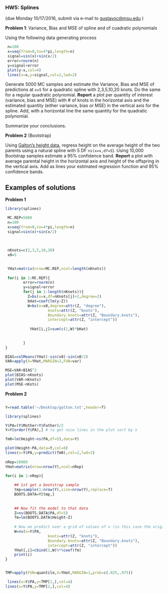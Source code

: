 ### HW5: Splines

 (due Monday 10/17/2016, submit via e-mail to gustavoc@msu.edu )

**Problem 1**: Variance, Bias and MSE of spline and of cuadratic polynomials

Using the following data generating process

```R
 n=100
 x=seq(from=0,to=4*pi,length=n)
 signal=sin(x)+sin(x/2)
 error=rnorm(n)
 y=signal+error
 plot(y~x,col=4)
 lines(x=x,y=signal,col=2,lwd=2)
```

Generate 5000 MC samples and estimate the Variance, Bias and MSE of predictions at `x=5` for a quadratic spline with 2,3,5,10,20 knots. Do the same for a regular quadratic polynomial. **Report** a plot per quantity of interest (variance, bias and MSE) with # of knots in the horizontal axis and the estimated quantity (either variance, bias or MSE) in the vertical axis for the spline. Add, with a horizontal line the same quantity for the quadratic polynomial.

Summarize your conclusions.


**Problem 2** (Bootstrap)

Using [Galton’s height data]( http://www.math.uah.edu/stat/data/Galton.html), regress height on the average height of the two parents using a natural spline with 5 DF `ns(x=x,df=5`). Using 10,000 Bootstrap samples estimate a 95% confidence band. **Report** a plot with average parental height in the horizontal axis and height of the offspring in the vertical axis. Add as lines your estimated regression function and 95% confidence bands.



## Examples of solutions

**Problem 1**

```R
library(splines)

 MC.REP=5000
 n=100
 x=seq(from=0,to=4*pi,length=n)
 signal=sin(x)+sin(x/2)
 
 
 
 nKnots=c(2,3,5,10,20)
 x0=5 
 

 YHat=matrix(nrow=MC.REP,ncol=length(nKnots))
 
 for(i in 1:MC.REP){
 		error=rnorm(n)
 		y=signal+error
 		for(j in 1:length(nKnots)){
 		  Z=bs(x=x,df=nKnots[j]+2,degree=2)
 		  bHat=coef(lm(y~Z))
 		  W=bs(x=x0,degree=attr(Z, "degree"), 
 		  		   knots=attr(Z, "knots"), 
 		           Boundary.knots=attr(Z, "Boundary.knots"),
 		           intercept=attr(Z, "intercept"))
 		           
 		   YHat[i,j]=sum(c(1,W)*bHat)
 		   
 		           
 	    }
}

BIAS=colMeans(YHat)-sin(x0)-sin(x0/2)	  
VAR=apply(X=YHat,MARGIN=2,FUN=var)

MSE=VAR+BIAS^2
plot(BIAS~nKnots)
plot(VAR~nKnots)
plot(MSE~nKots)

```

**Problem 2**

```R

Y=read.table('~/Desktop/galton.txt',header=T)

library(splines) 

Y$PA=(Y$Mother+Y$Father)/2	  
Y=Y[order(Y$PA),] # to get nice lines in the plot sort by x

fm0=lm(Height~ns(PA,df=5),data=Y) 

plot(Height~PA,data=Y,col=8)
lines(x=Y$PA,y=predict(fm0),col=2,lwd=2)
	
nRep=10000
YHat=matrix(nrow=nrow(Y),ncol=nRep)

for(i in 1:nRep){
	
	## 1st get a bootstrap sample
	tmp=sample(1:nrow(Y),size=nrow(Y),replace=T)
	BOOTS.DATA=Y[tmp,]
	
	
	## Now fit the model to that data
	Z=ns(BOOTS.DATA$PA,df=5)
	fm=lm(BOOTS.DATA$Height~Z)
	
	# Now we predict over a grid of values of x (in this case the original values for PA
	W=ns(x=Y$PA,  
 		  		   knots=attr(Z, "knots"), 
 		           Boundary.knots=attr(Z, "Boundary.knots"),
 		           intercept=attr(Z, "intercept"))
	YHat[,i]=cbind(1,W)%*%coef(fm)
	print(i)
}


TMP=apply(FUN=quantile,X=YHat,MARGIN=1,prob=c(.025,.975))

 lines(x=Y$PA,y=TMP[1,],col=4)
lines(x=Y$PA,y=TMP[2,],col=4)

```
